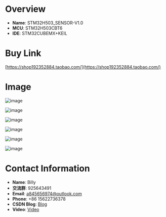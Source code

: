 # Overview
- **Name**: STM32H503_SENSOR-V1.0
- **MCU**: STM32H503CBT6
- **IDE**: STM32CUBEMX+KEIL

# Buy Link
[https://shop192352884.taobao.com/](https://shop192352884.taobao.com/)
 
# Image

![image](https://github.com/user-attachments/assets/b6313a6a-d58f-4d6a-a4be-226f56ba8e35)

![image](https://github.com/user-attachments/assets/0a4a4f48-99c3-466b-bfb9-002357f45764)

![image](https://github.com/user-attachments/assets/369942b1-0862-4bc2-be65-18801c1f96b8)

![image](https://github.com/user-attachments/assets/52c41ec7-a7be-4abd-b569-0a451b701269)

![image](https://github.com/user-attachments/assets/95372e58-a10a-4ecc-84b2-5aeb4d5d894f)

![image](https://github.com/user-attachments/assets/595afb1a-0b5a-465b-bb3a-83c0afabd38e)








# Contact Information

- **Name**: Billy
- **交流群**: 925643491
- **Email**: a845656974@outlook.com
- **Phone**: +86 15622736378
- **CSDN Blog**: [Blog](https://blog.csdn.net/qq_24312945)
- **Video**: [Video](https://space.bilibili.com/26152390)








